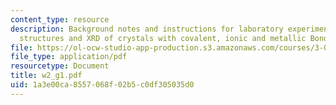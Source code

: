 ```yaml
---
content_type: resource
description: Background notes and instructions for laboratory experiments on derivative
  structures and XRD of crystals with covalent, ionic and metallic Bonds.
file: https://ol-ocw-studio-app-production.s3.amazonaws.com/courses/3-014-materials-laboratory-fall-2006/1a3e00ca8557068f02b5c0df305035d0_w2_g1.pdf
file_type: application/pdf
resourcetype: Document
title: w2_g1.pdf
uid: 1a3e00ca-8557-068f-02b5-c0df305035d0
---
```

